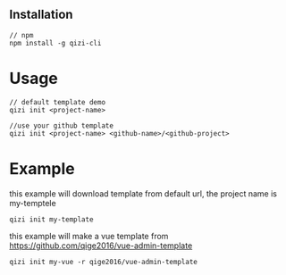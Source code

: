 ## Installation

	// npm
	npm install -g qizi-cli

# Usage

	// default template demo
	qizi init <project-name>

	//use your github template
	qizi init <project-name> <github-name>/<github-project>

# Example

this example will download template from default url, the project name is my-temptele

	qizi init my-template

this example will make a vue template from https://github.com/qige2016/vue-admin-template

	qizi init my-vue -r qige2016/vue-admin-template